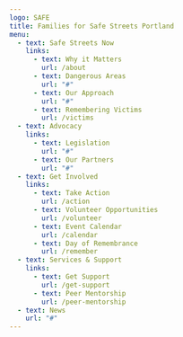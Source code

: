 ```yaml
---
logo: SAFE
title: Families for Safe Streets Portland
menu:
  - text: Safe Streets Now
    links:
      - text: Why it Matters
        url: /about
      - text: Dangerous Areas
        url: "#"
      - text: Our Approach
        url: "#"
      - text: Remembering Victims
        url: /victims
  - text: Advocacy
    links:
      - text: Legislation
        url: "#"
      - text: Our Partners
        url: "#"
  - text: Get Involved
    links:
      - text: Take Action
        url: /action
      - text: Volunteer Opportunities
        url: /volunteer
      - text: Event Calendar
        url: /calendar
      - text: Day of Remembrance
        url: /remember
  - text: Services & Support
    links:
      - text: Get Support
        url: /get-support
      - text: Peer Mentorship
        url: /peer-mentorship
  - text: News
    url: "#"
---
```

